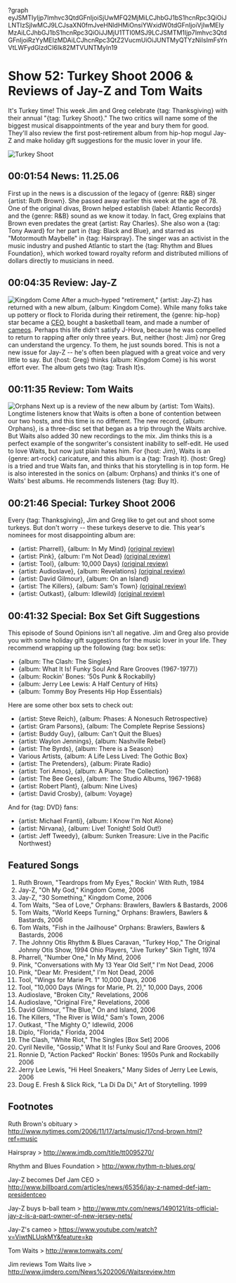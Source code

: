 ?graph eyJSMTIyIjp7Imhvc3QtdGFnIjoiSjUwMFQ2MjMiLCJhbGJ1bS1hcnRpc3QiOiJLNTIzSjIwMCJ9LCJsaXN0fmJveHNldHMiOnsiYWxidW0tdGFnIjoiVjIwMEIyMzAiLCJhbGJ1bS1hcnRpc3QiOiJJMjU1TTI0MSJ9LCJSMTM1Ijp7Imhvc3QtdGFnIjoiRzYyMEIzMDAiLCJhcnRpc3QtZ2VucmUiOiJUNTMyQTYzNiIsImFsYnVtLWFydGlzdCI6Ik82MTVUNTMyIn19

# Show 52: Turkey Shoot 2006 & Reviews of Jay-Z and Tom Waits
It's Turkey time! This week Jim and Greg celebrate {tag: Thanksgiving} with their annual "{tag: Turkey Shoot}." The two critics will name some of the biggest musical disappointments of the year and bury them for good. They'll also review the first post-retirement album from hip-hop mogul Jay-Z and make holiday gift suggestions for the music lover in your life.

![Turkey Shoot](http://static.soundopinions.org/images/2006/turkeyshoot.jpg)

## 00:01:54 News: 11.25.06
First up in the news is a discussion of the legacy of {genre: R&B} singer {artist: Ruth Brown}. She passed away earlier this week at the age of 78. One of the original divas, Brown helped establish {label: Atlantic Records} and the {genre: R&B} sound as we know it today. In fact, Greg explains that Brown even predates the great {artist: Ray Charles}. She also won a {tag: Tony Award} for her part in {tag: Black and Blue}, and starred as "Motormouth Maybelle" in {tag: Hairspray}. The singer was an activist in the music industry and pushed Atlantic to start the {tag: Rhythm and Blues Foundation}, which worked toward royalty reform and distributed millions of dollars directly to musicians in need.

## 00:04:35 Review: Jay-Z
![Kingdom Come](http://is2.mzstatic.com/image/thumb/Music/v4/0c/86/e5/0c86e567-b24d-8fe3-62b1-4347f59bc642/source/600x600bb.jpg "112080/204509084")
After a much-hyped "retirement," {artist: Jay-Z} has returned with a new album, {album: Kingdom Come}. While many folks take up pottery or flock to Florida during their retirement, the {genre: hip-hop} star became a [CEO](http://www.billboard.com/articles/news/65356/jay-z-named-def-jam-presidentceo), bought a basketball team, and made a number of [cameos](https://www.youtube.com/watch?v=ViwtNLUqkMY&feature=kp). Perhaps this life didn't satisfy J-Hova, because he was compelled to return to rapping after only three years. But, neither {host: Jim} nor Greg can understand the urgency. To them, he just sounds bored. This is not a new issue for Jay-Z -- he's often been plagued with a great voice and very little to say. But {host: Greg} thinks {album: Kingdom Come} is his worst effort ever. The album gets two {tag: Trash It}s.

## 00:11:35 Review: Tom Waits
![Orphans](http://is1.mzstatic.com/image/thumb/Music/v4/60/a3/d8/60a3d8e1-869e-cdab-9db6-ade7fc90b31b/source/600x600bb.jpg "83964/268496490")
Next up is a review of the new album by {artist: Tom Waits}. Longtime listeners know that Waits is often a bone of contention between our two hosts, and this time is no different. The new record, {album: Orphans}, is a three-disc set that began as a trip through the Waits archive. But Waits also added 30 new recordings to the mix. Jim thinks this is a perfect example of the songwriter's consistent inability to self-edit. He used to love Waits, but now just plain hates him. For {host: Jim}, Waits is an {genre: art-rock} caricature, and this album is a {tag: Trash It}. {host: Greg} is a tried and true Waits fan, and thinks that his storytelling is in top form. He is also interested in the sonics on {album: Orphans} and thinks it's one of Waits' best albums. He recommends listeners {tag: Buy It}.

## 00:21:46 Special: Turkey Shoot 2006
Every {tag: Thanksgiving}, Jim and Greg like to get out and shoot some turkeys. But don't worry -- these turkeys deserve to die. This year's nominees for most disappointing album are:

- {artist: Pharrell}, {album: In My Mind} [(original review)](/show/53/)
- {artist: Pink}, {album: I'm Not Dead} [(original review)](/show/20/)
- {artist: Tool}, {album: 10,000 Days} [(original review)](/show/24/)
- {artist: Audioslave}, {album: Revelations} [(original review)](/show/39/)
- {artist: David Gilmour}, {album: On an Island}
- {artist: The Killers}, {album: Sam's Town} [(original review)](/show/45/)
- {artist: Outkast}, {album: Idlewild} [(original review)](/show/38/)

## 00:41:32 Special: Box Set Gift Suggestions
This episode of Sound Opinions isn't all negative. Jim and Greg also provide you with some holiday gift suggestions for the music lover in your life. They recommend wrapping up the following {tag: box set}s:

- {album: The Clash: The Singles}
- {album: What It Is! Funky Soul And Rare Grooves (1967-1977)}
- {album: Rockin' Bones: '50s Punk & Rockabilly}
- {album: Jerry Lee Lewis: A Half Century of Hits}
- {album: Tommy Boy Presents Hip Hop Essentials}

Here are some other box sets to check out:

- {artist: Steve Reich}, {album: Phases: A Nonesuch Retrospective}
- {artist: Gram Parsons}, {album: The Complete Reprise Sessions}
- {artist: Buddy Guy}, {album: Can't Quit the Blues}
- {artist: Waylon Jennings}, {album: Nashville Rebel}
- {artist: The Byrds}, {album: There is a Season}
- Various Artists, {album: A Life Less Lived: The Gothic Box}
- {artist: The Pretenders}, {album: Pirate Radio}
- {artist: Tori Amos}, {album: A Piano: The Collection}
- {artist: The Bee Gees}, {album: The Studio Albums, 1967-1968}
- {artist: Robert Plant}, {album: Nine Lives}
- {artist: David Crosby}, {album: Voyage}

And for {tag: DVD} fans:

- {artist: Michael Franti}, {album: I Know I'm Not Alone}
- {artist: Nirvana}, {album: Live! Tonight! Sold Out!}
- {artist: Jeff Tweedy}, {album: Sunken Treasure: Live in the Pacific Northwest}

## Featured Songs
1. Ruth Brown, "Teardrops from My Eyes," Rockin' With Ruth, 1984
2. Jay-Z, "Oh My God," Kingdom Come, 2006
3. Jay-Z, "30 Something," Kingdom Come, 2006
4. Tom Waits, "Sea of Love," Orphans: Brawlers, Bawlers & Bastards, 2006
5. Tom Waits, "World Keeps Turning," Orphans: Brawlers, Bawlers & Bastards, 2006
6. Tom Waits, "Fish in the Jailhouse" Orphans: Brawlers, Bawlers & Bastards, 2006
7. The Johnny Otis Rhythm & Blues Caravan, "Turkey Hop," The Original Johnny Otis Show, 1994 Ohio Players, "Jive Turkey" Skin Tight, 1974
8. Pharrell, "Number One," In My Mind, 2006
9. Pink, "Conversations with My 13 Year Old Self," I'm Not Dead, 2006
10. Pink, "Dear Mr. President," I'm Not Dead, 2006
11. Tool, "Wings for Marie Pt. 1" 10,000 Days, 2006
12. Tool, "10,000 Days (Wings for Marie, Pt. 2)," 10,000 Days, 2006
13. Audioslave, "Broken City," Revelations, 2006
14. Audioslave, "Original Fire," Revelations, 2006
15. David Gilmour, "The Blue," On and Island, 2006
16. The Killers, "The River is Wild," Sam's Town, 2006
17. Outkast, "The Mighty O," Idlewild, 2006
18. Diplo, "Florida," Florida, 2004 
19. The Clash, "White Riot," The Singles [Box Set] 2006
20. Cyril Neville, "Gossip," What It Is! Funky Soul and Rare Grooves, 2006
21. Ronnie D, "Action Packed" Rockin' Bones: 1950s Punk and Rockabilly 2006
22. Jerry Lee Lewis, "Hi Heel Sneakers," Many Sides of Jerry Lee Lewis, 2006
23. Doug E. Fresh & Slick Rick, "La Di Da Di," Art of Storytelling. 1999

## Footnotes

Ruth Brown's obituary > http://www.nytimes.com/2006/11/17/arts/music/17cnd-brown.html?ref=music

Hairspray > http://www.imdb.com/title/tt0095270/

Rhythm and Blues Foundation > http://www.rhythm-n-blues.org/

Jay-Z becomes Def Jam CEO > http://www.billboard.com/articles/news/65356/jay-z-named-def-jam-presidentceo

Jay-Z buys b-ball team > http://www.mtv.com/news/1490121/its-official-jay-z-is-a-part-owner-of-new-jersey-nets/

Jay-Z's cameo > https://www.youtube.com/watch?v=ViwtNLUqkMY&feature=kp

Tom Waits > http://www.tomwaits.com/

Jim reviews Tom Waits live > http://www.jimdero.com/News%202006/Waitsreview.htm
